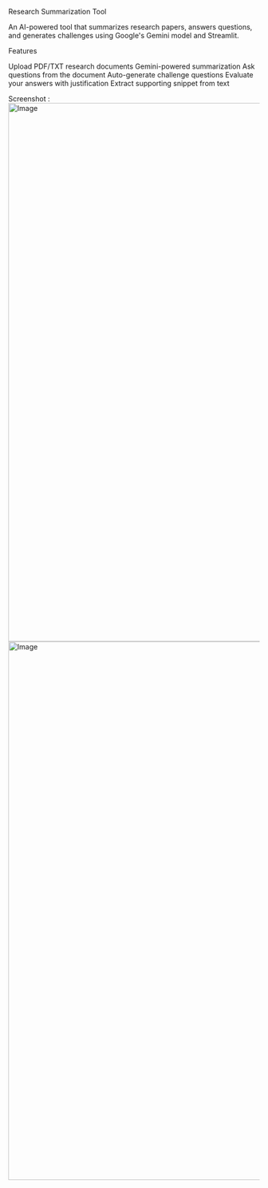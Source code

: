 Research Summarization Tool

An AI-powered tool that summarizes research papers, answers questions, and generates challenges using Google's Gemini model and Streamlit.

Features

Upload PDF/TXT research documents
Gemini-powered summarization
Ask questions from the document
Auto-generate challenge questions
Evaluate your answers with justification
Extract supporting snippet from text

Screenshot :
<img width="1920" height="1080" alt="Image" src="https://github.com/user-attachments/assets/3169b1a4-e201-48ba-9947-a74bf0a53cf7" />
<img width="1920" height="1080" alt="Image" src="https://github.com/user-attachments/assets/0720c4ea-6764-4b1c-8074-a373af2e13c6" />
